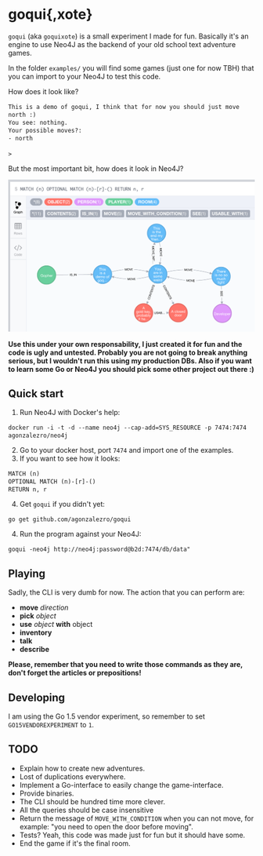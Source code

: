 goqui{,xote}
============

`goqui` (aka `goquixote`) is a small experiment I made for fun. Basically it's
an engine to use Neo4J as the backend of your old school text adventure games.

In the folder `examples/` you will find some games (just one for now TBH) that
you can import to your Neo4J to test this code.

How does it look like?

`````
This is a demo of goqui, I think that for now you should just move north :)
You see: nothing.
Your possible moves?:
- north

>
`````

But the most important bit, how does it look in Neo4J?

![neoscreen](examples/demo_adventure.png)

**Use this under your own responsability, I just created it for fun and the
code is ugly and untested. Probably you are not going to break anything
serious, but I wouldn't run this using my production DBs. Also if you want
to learn some Go or Neo4J you should pick some other project out there :)**

Quick start
-----------

1. Run Neo4J with Docker's help:

```
docker run -i -t -d --name neo4j --cap-add=SYS_RESOURCE -p 7474:7474 agonzalezro/neo4j
```

2. Go to your docker host, port `7474` and import one of the examples.
3. If you want to see how it looks:

```
MATCH (n)
OPTIONAL MATCH (n)-[r]-()
RETURN n, r
```

4. Get `goqui` if you didn't yet:

```
go get github.com/agonzalezro/goqui
```

4. Run the program against your Neo4J:

```
goqui -neo4j http://neo4j:password@b2d:7474/db/data"
```

Playing
-------

Sadly, the CLI is very dumb for now. The action that you can perform are:

- **move** *direction*
- **pick** *object*
- **use** *object* **with** object
- **inventory**
- **talk**
- **describe**

**Please, remember that you need to write those commands as they are, don't
forget the articles or prepositions!**

Developing
----------

I am using the Go 1.5 vendor experiment, so remember to set
`GO15VENDOREXPERIMENT` to `1`.

TODO
----

- Explain how to create new adventures.
- Lost of duplications everywhere.
- Implement a Go-interface to easily change the game-interface.
- Provide binaries.
- The CLI should be hundred time more clever.
- All the queries should be case insensitive
- Return the message of `MOVE_WITH_CONDITION` when you can not move, for
  example: "you need to open the door before moving".
- Tests? Yeah, this code was made just for fun but it should have some.
- End the game if it's the final room.
